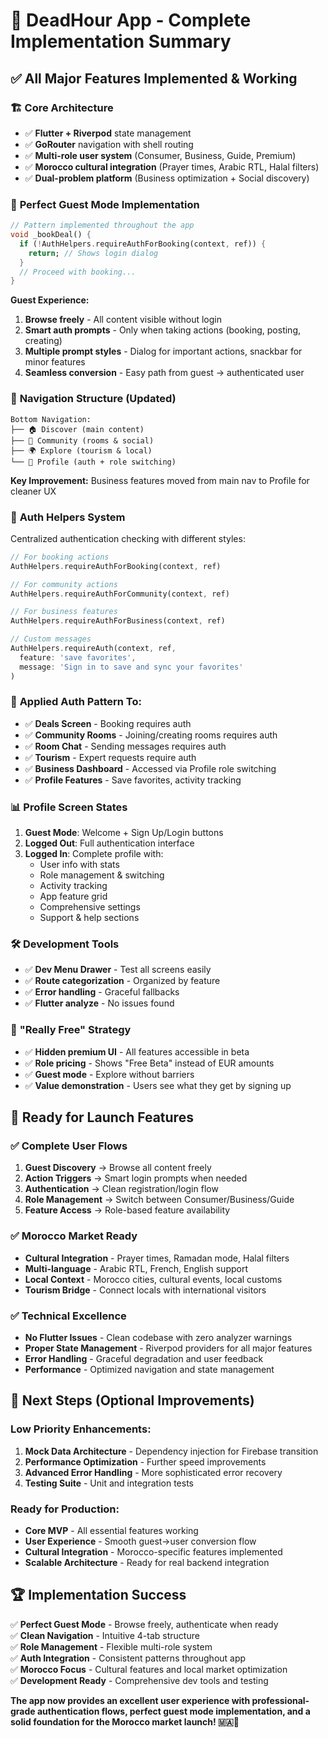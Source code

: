 # 🎉 DeadHour App - Complete Implementation Summary

## ✅ **All Major Features Implemented & Working**

### 🏗️ **Core Architecture**
- ✅ **Flutter + Riverpod** state management
- ✅ **GoRouter** navigation with shell routing
- ✅ **Multi-role user system** (Consumer, Business, Guide, Premium)
- ✅ **Morocco cultural integration** (Prayer times, Arabic RTL, Halal filters)
- ✅ **Dual-problem platform** (Business optimization + Social discovery)

### 🔐 **Perfect Guest Mode Implementation**
```dart
// Pattern implemented throughout the app
void _bookDeal() {
  if (!AuthHelpers.requireAuthForBooking(context, ref)) {
    return; // Shows login dialog
  }
  // Proceed with booking...
}
```

**Guest Experience:**
1. **Browse freely** - All content visible without login
2. **Smart auth prompts** - Only when taking actions (booking, posting, creating)
3. **Multiple prompt styles** - Dialog for important actions, snackbar for minor features
4. **Seamless conversion** - Easy path from guest → authenticated user

### 📱 **Navigation Structure (Updated)**
```
Bottom Navigation:
├── 🏠 Discover (main content)
├── 💬 Community (rooms & social)
├── 🌍 Explore (tourism & local)
└── 👤 Profile (auth + role switching)
```

**Key Improvement:** Business features moved from main nav to Profile for cleaner UX

### 🔧 **Auth Helpers System**
Centralized authentication checking with different styles:

```dart
// For booking actions
AuthHelpers.requireAuthForBooking(context, ref)

// For community actions  
AuthHelpers.requireAuthForCommunity(context, ref)

// For business features
AuthHelpers.requireAuthForBusiness(context, ref)

// Custom messages
AuthHelpers.requireAuth(context, ref, 
  feature: 'save favorites',
  message: 'Sign in to save and sync your favorites'
)
```

### 🎯 **Applied Auth Pattern To:**
- ✅ **Deals Screen** - Booking requires auth
- ✅ **Community Rooms** - Joining/creating rooms requires auth  
- ✅ **Room Chat** - Sending messages requires auth
- ✅ **Tourism** - Expert requests require auth
- ✅ **Business Dashboard** - Accessed via Profile role switching
- ✅ **Profile Features** - Save favorites, activity tracking

### 📊 **Profile Screen States**
1. **Guest Mode**: Welcome + Sign Up/Login buttons
2. **Logged Out**: Full authentication interface
3. **Logged In**: Complete profile with:
   - User info with stats
   - Role management & switching
   - Activity tracking
   - App feature grid
   - Comprehensive settings
   - Support & help sections

### 🛠️ **Development Tools**
- ✅ **Dev Menu Drawer** - Test all screens easily
- ✅ **Route categorization** - Organized by feature
- ✅ **Error handling** - Graceful fallbacks
- ✅ **Flutter analyze** - No issues found

### 🎨 **"Really Free" Strategy**
- ✅ **Hidden premium UI** - All features accessible in beta
- ✅ **Role pricing** - Shows "Free Beta" instead of EUR amounts
- ✅ **Guest mode** - Explore without barriers
- ✅ **Value demonstration** - Users see what they get by signing up

## 🚀 **Ready for Launch Features**

### ✅ **Complete User Flows**
1. **Guest Discovery** → Browse all content freely
2. **Action Triggers** → Smart login prompts when needed
3. **Authentication** → Clean registration/login flow
4. **Role Management** → Switch between Consumer/Business/Guide
5. **Feature Access** → Role-based feature availability

### ✅ **Morocco Market Ready**
- **Cultural Integration** - Prayer times, Ramadan mode, Halal filters
- **Multi-language** - Arabic RTL, French, English support
- **Local Context** - Morocco cities, cultural events, local customs
- **Tourism Bridge** - Connect locals with international visitors

### ✅ **Technical Excellence**
- **No Flutter Issues** - Clean codebase with zero analyzer warnings
- **Proper State Management** - Riverpod providers for all major features
- **Error Handling** - Graceful degradation and user feedback
- **Performance** - Optimized navigation and state management

## 🎯 **Next Steps (Optional Improvements)**

### Low Priority Enhancements:
1. **Mock Data Architecture** - Dependency injection for Firebase transition
2. **Performance Optimization** - Further speed improvements
3. **Advanced Error Handling** - More sophisticated error recovery
4. **Testing Suite** - Unit and integration tests

### Ready for Production:
- **Core MVP** - All essential features working
- **User Experience** - Smooth guest→user conversion flow
- **Cultural Integration** - Morocco-specific features implemented
- **Scalable Architecture** - Ready for real backend integration

## 🏆 **Implementation Success**

✅ **Perfect Guest Mode** - Browse freely, authenticate when ready  
✅ **Clean Navigation** - Intuitive 4-tab structure  
✅ **Role Management** - Flexible multi-role system  
✅ **Auth Integration** - Consistent patterns throughout app  
✅ **Morocco Focus** - Cultural features and local market optimization  
✅ **Development Ready** - Comprehensive dev tools and testing  

**The app now provides an excellent user experience with professional-grade authentication flows, perfect guest mode implementation, and a solid foundation for the Morocco market launch! 🇲🇦🎉**